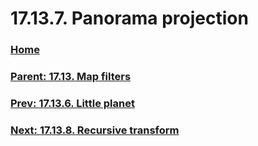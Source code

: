 # 17.13.7. Panorama projection

### [Home](./00-home.md)
### [Parent: 17.13. Map filters](./17-13-00-map-filters.md)
### [Prev: 17.13.6. Little planet](./17-13-06-little-planet.md)
### [Next: 17.13.8. Recursive transform](./17-13-08-recursive-transform.md)
